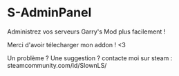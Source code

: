 # S-AdminPanel
Administrez vos serveurs Garry's Mod plus facilement !

Merci d'avoir télecharger mon addon ! <3 

Un problème ? Une suggestion ? contacte moi sur steam : steamcommunity.com/id/SlownLS/

